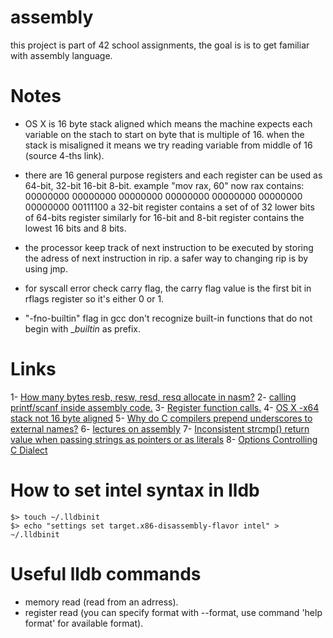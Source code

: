 # assembly
this project is part of 42 school assignments, the goal is  is to get familiar with assembly language.
# Notes
- OS X is 16 byte stack aligned which means the machine expects each variable on the stach
to start on byte that is multiple of 16. when the stack is misaligned it means we try
reading variable from middle of 16 (source 4-ths link).  

- there are 16 general purpose registers and each register can be used as 64-bit, 32-bit
16-bit 8-bit. example "mov rax, 60" now rax contains:
	00000000 00000000 00000000 00000000 00000000 00000000 00000000 00111100
a 32-bit register contains a set of of 32 lower bits of 64-bits register
similarly for 16-bit and 8-bit register contains the lowest 16 bits and 8 bits.

- the processor keep track of next instruction to be executed by storing the adress of next
instruction in rip. a safer way to changing rip is by using jmp. 

- for syscall error check carry flag, the carry flag value is the first bit in rflags register
so it's either 0 or 1. 

- "-fno-builtin" flag in gcc don't recognize built-in functions that do not begin with __builtin_ as prefix. 
# Links
1- [How many bytes resb, resw, resd, resq allocate in nasm?](https://stackoverflow.com/questions/44860003/how-many-bytes-do-resb-resw-resd-resq-allocate-in-nasm)
2- [calling printf/scanf inside assembly code.](https://stackoverflow.com/questions/20082414/mac-os-x-32-bit-nasm-assembly-program-using-main-and-scanf-printf)
3- [Register function calls.](https://www.cs.uaf.edu/2017/fall/cs301/reference/x86_64.html)
4- [OS X -x64 stack not 16 byte aligned](https://stackoverflow.com/questions/43354658/os-x-x64-stack-not-16-byte-aligned-error)
5- [Why do C compilers prepend underscores to external names?](https://stackoverflow.com/questions/2627511/why-do-c-compilers-prepend-underscores-to-external-names)
6- [lectures on assembly](https://www.cs.uaf.edu/2017/fall/cs301/lecture/)
7- [Inconsistent strcmp() return value when passing strings as pointers or as literals](https://stackoverflow.com/questions/27751221/inconsistent-strcmp-return-value-when-passing-strings-as-pointers-or-as-litera)
8- [Options Controlling C Dialect](https://gcc.gnu.org/onlinedocs/gcc-4.2.2/gcc/C-Dialect-Options.html)
# How to set intel syntax in lldb
```
$> touch ~/.lldbinit
$> echo "settings set target.x86-disassembly-flavor intel" > ~/.lldbinit
```
# Useful lldb commands
- memory read (read from an adrress). 
- register read (you can specify format with --format, use command 'help format' for available format). 
